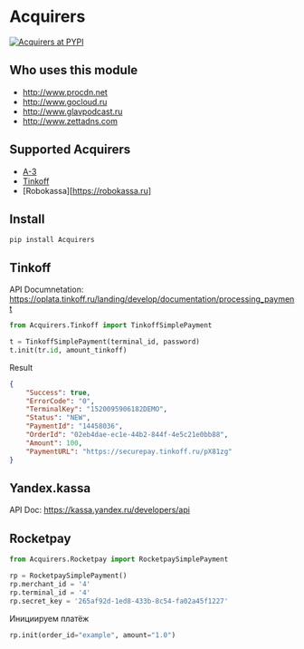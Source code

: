 # Acquirers

[![Acquirers at PYPI](https://img.shields.io/pypi/v/acquirers.svg)](https://pypi.org/project/Acquirers/)

## Who uses this module

- http://www.procdn.net
- http://www.gocloud.ru
- http://www.glavpodcast.ru
- http://www.zettadns.com

## Supported Acquirers

- [A-3](https://www.a-3.ru)
- [Tinkoff](https://oplata.tinkoff.ru/landing/develop/documentation/processing_payment)
- [Robokassa][https://robokassa.ru]

## Install

```shell
pip install Acquirers
```


## Tinkoff

API Documnetation: https://oplata.tinkoff.ru/landing/develop/documentation/processing_payment

```python
from Acquirers.Tinkoff import TinkoffSimplePayment

t = TinkoffSimplePayment(terminal_id, password)
t.init(tr.id, amount_tinkoff)
```

Result

```json
{
    "Success": true,
    "ErrorCode": "0",
    "TerminalKey": "1520095906182DEMO",
    "Status": "NEW",
    "PaymentId": "14458036",
    "OrderId": "02eb4dae-ec1e-44b2-844f-4e5c21e0bb88",
    "Amount": 100,
    "PaymentURL": "https://securepay.tinkoff.ru/pX81zg"
}
```

## Yandex.kassa

API Doc: https://kassa.yandex.ru/developers/api


## Rocketpay

```python
from Acquirers.Rocketpay import RocketpaySimplePayment

rp = RocketpaySimplePayment()
rp.merchant_id = '4'
rp.terminal_id = '4'
rp.secret_key = '265af92d-1ed8-433b-8c54-fa02a45f1227'
```

Инициируем платёж

```python
rp.init(order_id="example", amount="1.0")
```

